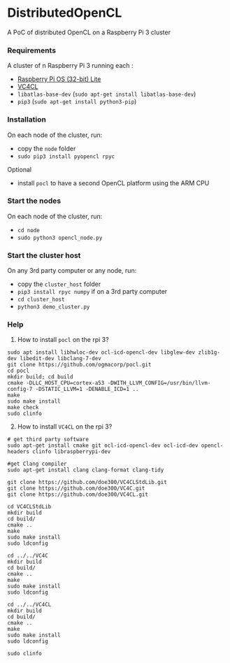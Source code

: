 # DistributedOpenCL
A PoC of distributed OpenCL on a Raspberry Pi 3 cluster

### Requirements
A cluster of n Raspberry Pi 3 running each :
- [Raspberry Pi OS (32-bit) Lite](https://www.raspberrypi.org/downloads/raspberry-pi-os/)
- [VC4CL](https://github.com/doe300/VC4CL)
- `libatlas-base-dev` (`sudo apt-get install libatlas-base-dev`)
- `pip3` (`sudo apt-get install python3-pip`)

### Installation
On each node of the cluster, run:
- copy the `node` folder
- `sudo pip3 install pyopencl rpyc`

Optional
- install `pocl` to have a second OpenCL platform using the ARM CPU

### Start the nodes
On each node of the cluster, run:
- `cd node`
- `sudo python3 opencl_node.py`

### Start the cluster host
On any 3rd party computer or any node, run:
- copy the `cluster_host` folder
- `pip3 install rpyc numpy` if on a 3rd party computer
- `cd cluster_host`
- `python3 demo_cluster.py`

### Help

 1. How to install `pocl` on the rpi 3?
 
 ````
 sudo apt install libhwloc-dev ocl-icd-opencl-dev libglew-dev zlib1g-dev libedit-dev libclang-7-dev
 git clone https://github.com/ogmacorp/pocl.git
 cd pocl
 mkdir build; cd build
 cmake -DLLC_HOST_CPU=cortex-a53 -DWITH_LLVM_CONFIG=/usr/bin/llvm-config-7 -DSTATIC_LLVM=1 -DENABLE_ICD=1 ..
 make
 sudo make install
 make check
 sudo clinfo
 ````
 
 2. How to install `VC4CL` on the rpi 3?
 
 ````
 # get third party software
 sudo apt-get install cmake git ocl-icd-opencl-dev ocl-icd-dev opencl-headers clinfo libraspberrypi-dev

 #get Clang compiler
 sudo apt-get install clang clang-format clang-tidy 

 git clone https://github.com/doe300/VC4CLStdLib.git
 git clone https://github.com/doe300/VC4C.git
 git clone https://github.com/doe300/VC4CL.git
 
 cd VC4CLStdLib
 mkdir build
 cd build/
 cmake ..
 make
 sudo make install
 sudo ldconfig
 
 cd ../../VC4C
 mkdir build
 cd build/
 cmake ..
 make
 sudo make install
 sudo ldconfig
 
 cd ../../VC4CL
 mkdir build
 cd build/
 cmake ..
 make
 sudo make install
 sudo ldconfig 
 
 sudo clinfo
 ````
